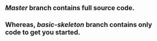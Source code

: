 ## _Master_ branch contains full source code.

## Whereas, _basic-skeleton_ branch contains only code to get you started.
